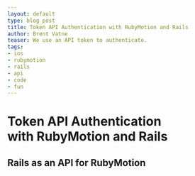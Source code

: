 ```yaml
---
layout: default
type: blog post
title: Token API Authentication with RubyMotion and Rails
author: Brent Vatne
teaser: We use an API token to authenticate.
tags:
- ios
- rubymotion
- rails
- api
- code
- fun
---
```


# Token API Authentication <br/> with RubyMotion and Rails

## Rails as an API for RubyMotion
